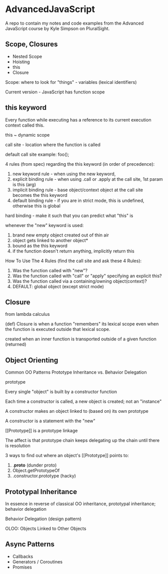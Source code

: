 # AdvancedJavaScript
A repo to contain my notes and code examples from the Advanced JavaScript course by Kyle Simpson on PluralSight.

## Scope, Closures
* Nested Scope
* Hoisting
* this
* Closure

Scope:  where to look for "things" - variables (lexical identifiers)

Current version - JavaScript has function scope

## this keyword
Every function while executing has a reference to its current execution context called this.

this ~ dynamic scope

call site - location where the function is called

default call site example:  foo();

4 rules (from spec) regarding the this keyword (in order of precedence):

1. new keyword rule - when using the new keyword,
1. explicit binding rule - when using .call or .apply at the call site, 1st param is this (arg)
1. implicit binding rule - base object/context object at the call site becomes the this keyword
1. default binding rule - if you are in strict mode, this is undefined, otherwise this is global

hard binding - make it such that you can predict what "this" is

whenever the "new" keyword is used:

1. brand new empty object created out of thin air
1. object gets linked to another object*
1. bound as the this keyword
1. if the function doesn't return anything, implicitly return this

How To Use The 4 Rules (find the call site and ask these 4 Rules):

1. Was the function called with "new"?
1. Was the function called with "call" or "apply" specifying an explicit this?
1. Was the function called via a containing/owning object(context)?
1. DEFAULT:  global object (except strict mode)

## Closure

from lambda calculus

(def) Closure is when a function "remembers" its lexical scope
even when the function is executed outside that lexical scope.

created when an inner function is transported outside of a given function (returned)

## Object Orienting

Common OO Patterns
Prototype
Inheritance vs. Behavior Delegation

prototype

Every single "object" is built by a constructor function

Each time a constructor is called, a new object is created; not an "instance"

A constructor makes an object linked to (based on) its own prototype

A constructor is a statement with the "new"

[[Prototype]] is a prototype linkage

The affect is that prototype chain keeps delegating up the chain until there is resolution

3 ways to find out where an object's [[Prototype]] points to:

1. .__proto__ (dunder proto)
1. Object.getPrototypeOf
1. .constructor.prototype  (hacky)

## Prototypal Inheritance

In essence in reverse of classical OO inheritance, prototypal inheritance; behavior delegation

Behavior Delegation (design pattern)

OLOO:  Objects Linked to Other Objects

## Async Patterns

* Callbacks
* Generators / Coroutines
* Promises
